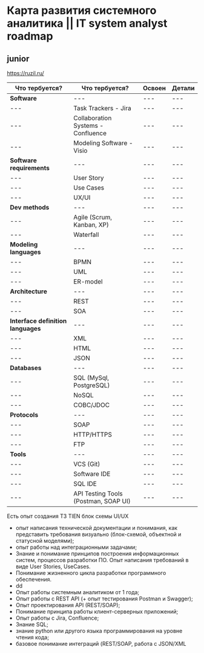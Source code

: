 # Карта развития системного аналитика || IT system analyst roadmap
## junior

https://ruzil.ru/

|Что тербуется?|Что тербуется?|Освоен |Детали|
|----------|-----------|-----------|------------|
|**Software**|---|---|---|
|---|Task Trackers - Jira|---|---|
|---|Collaboration Systems - Confluence|---|---|
|---|Modeling Software - Visio|---|---|
|**Software requirements**|---|---|---|
|---|User Story|---|---|
|---|Use Cases|---|---|
|---|UX/UI|---|---|
|**Dev methods**|---|---|---|
|---|Agile (Scrum, Kanban, XP)|---|---|
|---|Waterfall|---|---|
|**Modeling languages**|---|---|---|
|---|BPMN|---|---|
|---|UML|---|---|
|---|ER-model|---|---|
|**Architecture**|---|---|---|
|---|REST|---|---|
|---|SOA|---|---|
|**Interface definition languages**|---|---|---|
|---|XML|---|---|
|---|HTML|---|---|
|---|JSON|---|---|
|**Databases**|---|---|---|
|---|SQL (MySql, PostgreSQL)|---|---|
|---|NoSQL|---|---|
|---|COBC/JDOC|---|---|
|**Protocols**|---|---|---|
|---|SOAP|---|---|
|---|HTTP/HTTPS|---|---|
|---|FTP|---|---|
|**Tools**|---|---|---|
|---|VCS (Git)|---|---|
|---|Software IDE|---|---|
|---|SQL IDE|---|---|
|---|API Testing Tools (Postman, SOAP UI)|---|---|


Есть опыт создания ТЗ TIEN
блок схемы
UI/UX

- опыт написания технической документации и понимания, как представить требования визуально (блок-схемой, объектной и статусной моделями);
- опыт работы над интеграционными задачами;
- Знание и понимание принципов построения информационных систем, процессов разработки ПО. Опыт написания требований в виде User Stories, UseCases.
- Понимание жизненного цикла разработки программного обеспечения. 
- dd
- Опыт работы системным аналитиком от 1 года;
- Опыт работы с REST API (+ опыт тестирования Postman и Swagger);
- Опыт проектирования API (REST/SOAP);
- Понимание принципа работы клиент-серверных приложений;
- Опыт работы с Jira, Confluence;
- Знание SQL;
- знание python или другого языка программирования на уровне чтения кода;
- базовое понимание интеграций (REST/SOAP, работа с JSON/XML
